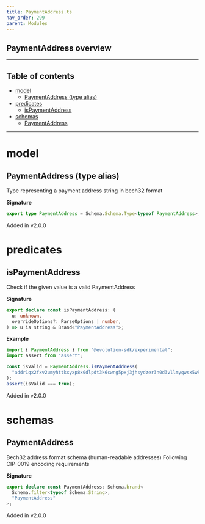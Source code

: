 ```yaml
---
title: PaymentAddress.ts
nav_order: 299
parent: Modules
---
```


## PaymentAddress overview

---

<h2 class="text-delta">Table of contents</h2>

- [model](#model)
  - [PaymentAddress (type alias)](#paymentaddress-type-alias)
- [predicates](#predicates)
  - [isPaymentAddress](#ispaymentaddress)
- [schemas](#schemas)
  - [PaymentAddress](#paymentaddress)

---

# model

## PaymentAddress (type alias)

Type representing a payment address string in bech32 format

**Signature**

```ts
export type PaymentAddress = Schema.Schema.Type<typeof PaymentAddress>;
```

Added in v2.0.0

# predicates

## isPaymentAddress

Check if the given value is a valid PaymentAddress

**Signature**

```ts
export declare const isPaymentAddress: (
  u: unknown,
  overrideOptions?: ParseOptions | number,
) => u is string & Brand<"PaymentAddress">;
```

**Example**

```ts
import { PaymentAddress } from "@evolution-sdk/experimental";
import assert from "assert";

const isValid = PaymentAddress.isPaymentAddress(
  "addr1qx2fxv2umyhttkxyxp8x0dlpdt3k6cwng5pxj3jhsydzer3n0d3vllmyqwsx5wktcd8cc3sq835lu7drv2xwl2wywfgse35a3x",
);
assert(isValid === true);
```

Added in v2.0.0

# schemas

## PaymentAddress

Bech32 address format schema (human-readable addresses)
Following CIP-0019 encoding requirements

**Signature**

```ts
export declare const PaymentAddress: Schema.brand<
  Schema.filter<typeof Schema.String>,
  "PaymentAddress"
>;
```

Added in v2.0.0
